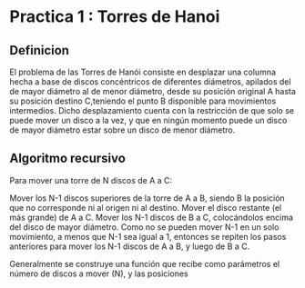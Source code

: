 # Practica 1 : Torres de Hanoi

## Definicion 
El problema de las Torres de Hanói consiste en desplazar una columna hecha a base de discos concéntricos de diferentes diámetros, apilados del de mayor diámetro al de menor diámetro, desde su posición original A hasta su posición destino C,teniendo el punto B disponible para movimientos intermedios. Dicho desplazamiento cuenta con la restricción de que solo se puede mover un disco a la vez, y que en ningún momento puede un disco de mayor diámetro estar sobre un disco de menor diámetro.

## Algoritmo recursivo

Para mover una torre de N discos de A a C:

Mover los N-1 discos superiores de la torre de A a B, siendo B la posición que no corresponde ni al origen ni al destino.
Mover el disco restante (el más grande) de A a C.
Mover los N-1 discos de B a C, colocándolos encima del disco de mayor diámetro.
Como no se pueden mover N-1 en un solo movimiento, a menos que N-1 sea igual a 1, entonces se repiten los pasos
anteriores para mover los N-1 discos de A a B, y luego de B a C.

Generalmente se construye una función que recibe como parámetros el número de discos a mover (N), y las posiciones
